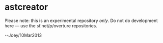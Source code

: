 astcreator
==========

Please note: this is an experimental repository *only*.  Do not do development here — use the sf.net/p/overture repositories.

--Joey/10Mar2013
